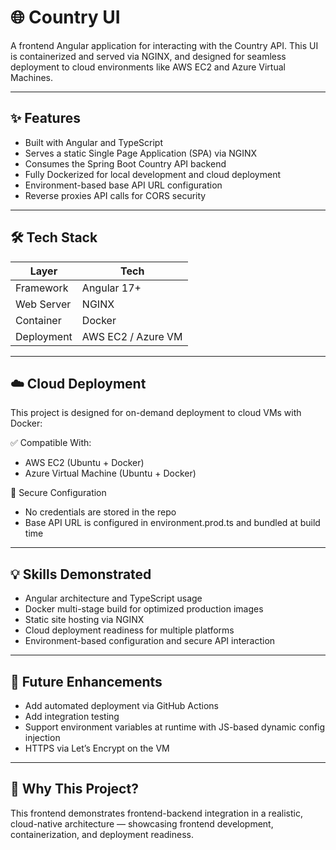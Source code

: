 # 🌐 Country UI

A frontend Angular application for interacting with the Country API. This UI is containerized and served via NGINX, and designed for seamless deployment to cloud environments like AWS EC2 and Azure Virtual Machines.

---

## ✨ Features

- Built with Angular and TypeScript
- Serves a static Single Page Application (SPA) via NGINX
- Consumes the Spring Boot Country API backend
- Fully Dockerized for local development and cloud deployment
- Environment-based base API URL configuration
- Reverse proxies API calls for CORS security

---

## 🛠️ Tech Stack

| Layer      | Tech               |
|------------|--------------------|
| Framework  | Angular 17+        |
| Web Server | NGINX              |
| Container  | Docker             |
| Deployment | AWS EC2 / Azure VM |

---

## ☁️ Cloud Deployment

This project is designed for on-demand deployment to cloud VMs with Docker:

✅ Compatible With:

- AWS EC2 (Ubuntu + Docker)
- Azure Virtual Machine (Ubuntu + Docker)

🔐 Secure Configuration

- No credentials are stored in the repo
- Base API URL is configured in environment.prod.ts and bundled at build time

--- 

## 💡 Skills Demonstrated

- Angular architecture and TypeScript usage
- Docker multi-stage build for optimized production images
- Static site hosting via NGINX
- Cloud deployment readiness for multiple platforms
- Environment-based configuration and secure API interaction

---

## 🔭 Future Enhancements

- Add automated deployment via GitHub Actions
- Add integration testing
- Support environment variables at runtime with JS-based dynamic config injection
- HTTPS via Let’s Encrypt on the VM

---

## 🧠 Why This Project?

This frontend demonstrates frontend-backend integration in a realistic, cloud-native
architecture — showcasing frontend development, containerization, and deployment readiness.
